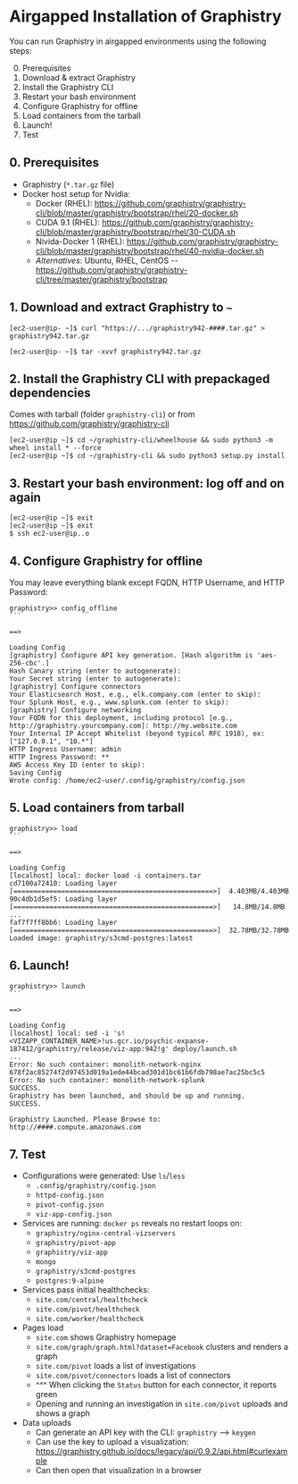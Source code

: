 # Airgapped Installation of Graphistry

You can run Graphistry in airgapped environments using the following steps:

0. Prerequisites
1. Download & extract Graphistry
2. Install the Graphistry CLI
3. Restart your bash environment
4. Configure Graphistry for offline
5. Load containers from the tarball
6. Launch!
7. Test



## 0. Prerequisites

* Graphistry (`*.tar.gz` file)
* Docker host setup for Nvidia:
  * Docker (RHEL): https://github.com/graphistry/graphistry-cli/blob/master/graphistry/bootstrap/rhel/20-docker.sh
  * CUDA 9.1 (RHEL): https://github.com/graphistry/graphistry-cli/blob/master/graphistry/bootstrap/rhel/30-CUDA.sh
  * Nivida-Docker 1 (RHEL): https://github.com/graphistry/graphistry-cli/blob/master/graphistry/bootstrap/rhel/40-nvidia-docker.sh  
  * *Alternatives*: Ubuntu, RHEL, CentOS -- https://github.com/graphistry/graphistry-cli/tree/master/graphistry/bootstrap
## 1. Download and extract Graphistry to ``~``

```
[ec2-user@ip- ~]$ curl "https://.../graphistry942-####.tar.gz" > graphistry942.tar.gz

[ec2-user@ip- ~]$ tar -xvvf graphistry942.tar.gz 
```

## 2. Install the Graphistry CLI with prepackaged dependencies

Comes with tarball (folder `graphistry-cli`) or from https://github.com/graphistry/graphistry-cli

```
[ec2-user@ip ~]$ cd ~/graphistry-cli/wheelhouse && sudo python3 -m wheel install * --force
[ec2-user@ip ~]$ cd ~/graphistry-cli && sudo python3 setup.py install
```

## 3. Restart your bash environment: log off and on again

```
[ec2-user@ip ~]$ exit
[ec2-user@ip ~]$ exit
$ ssh ec2-user@ip..o
```

## 4. Configure Graphistry for offline

You may leave everything blank except FQDN, HTTP Username, and HTTP Password:


```[ec2-user@ip- ~]$ graphistry
graphistry>> config_offline                                                                   ```

==>

Loading Config
[graphistry] Configure API key generation. [Hash algorithm is 'aes-256-cbc'.]
Hash Canary string (enter to autogenerate):                                                                                       
Your Secret string (enter to autogenerate):                                                                                       
[graphistry] Configure connectors
Your Elasticsearch Host, e.g., elk.company.com (enter to skip):                                                                   
Your Splunk Host, e.g., www.splunk.com (enter to skip):                                                                           
[graphistry] Configure networking
Your FQDN for this deployment, including protocol [e.g., http://graphistry.yourcompany.com]: http://my.website.com                                                                                                             
Your Internal IP Accept Whitelist (beyond typical RFC 1918), ex:["127.0.0.1", "10.*"]                                             
HTTP Ingress Username: admin                                                                                                      
HTTP Ingress Password: **                                                                                                         
AWS Access Key ID (enter to skip):                                                                                                
Saving Config
Wrote config: /home/ec2-user/.config/graphistry/config.json
```

## 5. Load containers from tarball

```
graphistry>> load                                                                             ```

==>

Loading Config
[localhost] local: docker load -i containers.tar
cd7100a72410: Loading layer [==================================================>]  4.403MB/4.403MB
90c4db1d5ef5: Loading layer [==================================================>]   14.8MB/14.8MB
...
faf7f7ff8bb6: Loading layer [==================================================>]  32.78MB/32.78MB
Loaded image: graphistry/s3cmd-postgres:latest
```

## 6. Launch!

```
graphistry>> launch                                                                           ```

==>
                                 
Loading Config
[localhost] local: sed -i 's!<VIZAPP_CONTAINER_NAME>!us.gcr.io/psychic-expanse-187412/graphistry/release/viz-app:942!g' deploy/launch.sh
...
Error: No such container: monolith-network-nginx
678f2ac85274f2d97453d019a1ede44bcad301d1bc61b6fdb798ae7ac25bc5c5
Error: No such container: monolith-network-splunk
SUCCESS.
Graphistry has been launched, and should be up and running.
SUCCESS.

Graphistry Launched. Please Browse to:
http://####.compute.amazonaws.com
```


## 7. Test

* Configurations were generated: Use `ls`/`less` 
  * ``.config/graphistry/config.json``
  * ``httpd-config.json``
  * ``pivot-config.json``
  * ``viz-app-config.json``
* Services are running: ``docker ps`` reveals no restart loops on:
  * ``graphistry/nginx-central-vizservers``
  * ``graphistry/pivot-app``
  * ``graphistry/viz-app``
  * ``mongo``
  * ``graphistry/s3cmd-postgres``
  * ``postgres:9-alpine``
* Services pass initial healthchecks:
  * ``site.com/central/healthcheck``
  * ``site.com/pivot/healthcheck``
  * ``site.com/worker/healthcheck``
* Pages load
  * ``site.com`` shows Graphistry homepage
  * ``site.com/graph/graph.html?dataset=Facebook`` clusters and renders a graph
  * ``site.com/pivot`` loads a list of investigations
  * ``site.com/pivot/connectors`` loads a list of connectors
  * ^^^ When clicking the ``Status`` button for each connector, it reports green
  *  Opening and running an investigation in ``site.com/pivot`` uploads and shows a graph
* Data uploads
  * Can generate an API key with the CLI: ``graphistry`` --> ``keygen``
  * Can use the key to upload a visualization: https://graphistry.github.io/docs/legacy/api/0.9.2/api.html#curlexample
  * Can then open that visualization in a browser
